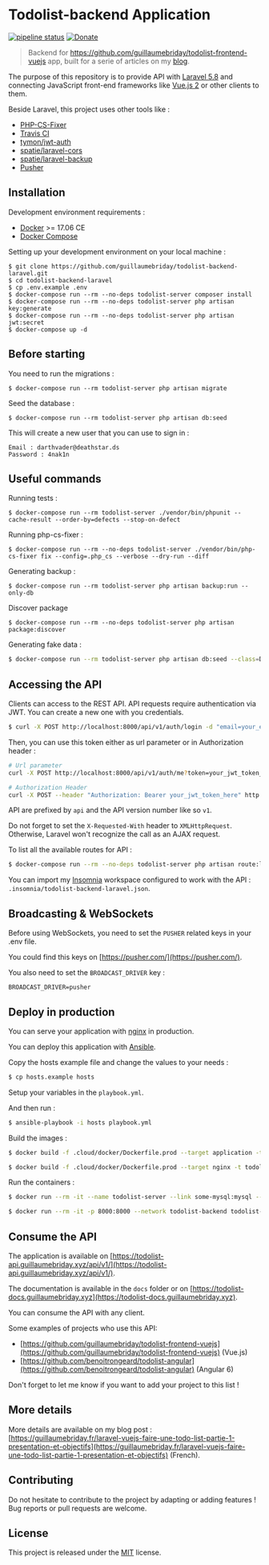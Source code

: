 # Todolist-backend Application

[![pipeline status](https://gitlab.com/guillaumebriday/todolist-backend-laravel/badges/master/pipeline.svg)](https://gitlab.com/guillaumebriday/todolist-backend-laravel/commits/master)
[![Donate](https://img.shields.io/badge/Donate-PayPal-green.svg)](https://www.paypal.me/guillaumebriday)

> Backend for https://github.com/guillaumebriday/todolist-frontend-vuejs app, built for a serie of articles on my [blog](https://guillaumebriday.fr/).

The purpose of this repository is to provide API with [Laravel 5.8](http://laravel.com/) and connecting JavaScript front-end frameworks like [Vue.js 2](https://vuejs.org) or other clients to them.

Beside Laravel, this project uses other tools like :

- [PHP-CS-Fixer](https://github.com/FriendsOfPhp/PHP-CS-Fixer)
- [Travis CI](https://travis-ci.org/)
- [tymon/jwt-auth](https://github.com/tymondesigns/jwt-auth)
- [spatie/laravel-cors](https://github.com/spatie/laravel-cors)
- [spatie/laravel-backup](https://github.com/spatie/laravel-backup)
- [Pusher](https://pusher.com/)

## Installation

Development environment requirements :
- [Docker](https://www.docker.com) >= 17.06 CE
- [Docker Compose](https://docs.docker.com/compose/install/)

Setting up your development environment on your local machine :
```
$ git clone https://github.com/guillaumebriday/todolist-backend-laravel.git
$ cd todolist-backend-laravel
$ cp .env.example .env
$ docker-compose run --rm --no-deps todolist-server composer install
$ docker-compose run --rm --no-deps todolist-server php artisan key:generate
$ docker-compose run --rm --no-deps todolist-server php artisan jwt:secret
$ docker-compose up -d
```

## Before starting
You need to run the migrations :
```
$ docker-compose run --rm todolist-server php artisan migrate
```

Seed the database :
```
$ docker-compose run --rm todolist-server php artisan db:seed
```

This will create a new user that you can use to sign in :
```
Email : darthvader@deathstar.ds
Password : 4nak1n
```

## Useful commands
Running tests :
```
$ docker-compose run --rm todolist-server ./vendor/bin/phpunit --cache-result --order-by=defects --stop-on-defect
```

Running php-cs-fixer :
```
$ docker-compose run --rm --no-deps todolist-server ./vendor/bin/php-cs-fixer fix --config=.php_cs --verbose --dry-run --diff
```

Generating backup :
```
$ docker-compose run --rm todolist-server php artisan backup:run --only-db
```

Discover package
```
$ docker-compose run --rm --no-deps todolist-server php artisan package:discover
```

Generating fake data :
```bash
$ docker-compose run --rm todolist-server php artisan db:seed --class=DevDatabaseSeeder
```

## Accessing the API

Clients can access to the REST API. API requests require authentication via JWT. You can create a new one with you credentials.

```bash
$ curl -X POST http://localhost:8000/api/v1/auth/login -d "email=your_email&password=your_password"
```

Then, you can use this token either as url parameter or in Authorization header :

```bash
# Url parameter
curl -X POST http://localhost:8000/api/v1/auth/me?token=your_jwt_token_here

# Authorization Header
curl -X POST --header "Authorization: Bearer your_jwt_token_here" http://localhost:8000/api/v1/auth/me
```

API are prefixed by ```api``` and the API version number like so ```v1```.

Do not forget to set the ```X-Requested-With``` header to ```XMLHttpRequest```. Otherwise, Laravel won't recognize the call as an AJAX request.

To list all the available routes for API :

```bash
$ docker-compose run --rm --no-deps todolist-server php artisan route:list
```

You can import my [Insomnia](https://insomnia.rest/) workspace configured to work with the API : `.insomnia/todolist-backend-laravel.json`.

## Broadcasting & WebSockets

Before using WebSockets, you need to set the ```PUSHER``` related keys in your .env file.

You could find this keys on [https://pusher.com/](https://pusher.com/).

You also need to set the ```BROADCAST_DRIVER``` key :

```
BROADCAST_DRIVER=pusher
```

## Deploy in production

You can serve your application with [nginx](https://nginx.org/) in production.

You can deploy this application with [Ansible](https://www.ansible.com).

Copy the hosts example file and change the values to your needs :

```bash
$ cp hosts.example hosts
```

Setup your variables in the ```playbook.yml```.

And then run :

```bash
$ ansible-playbook -i hosts playbook.yml
```

Build the images :
```bash
$ docker build -f .cloud/docker/Dockerfile.prod --target application -t todolist-backend-laravel-application .

$ docker build -f .cloud/docker/Dockerfile.prod --target nginx -t todolist-backend-laravel-nginx .
```

Run the containers :
```bash
$ docker run --rm -it --name todolist-server --link some-mysql:mysql --env-file .env --network todolist-backend todolist-backend-laravel-application

$ docker run --rm -it -p 8000:8000 --network todolist-backend todolist-backend-laravel-nginx
```

## Consume the API

The application is available on [https://todolist-api.guillaumebriday.xyz/api/v1/](https://todolist-api.guillaumebriday.xyz/api/v1/).

The documentation is available in the `docs` folder or on [https://todolist-docs.guillaumebriday.xyz](https://todolist-docs.guillaumebriday.xyz).

You can consume the API with any client.

Some examples of projects who use this API:
+ [https://github.com/guillaumebriday/todolist-frontend-vuejs](https://github.com/guillaumebriday/todolist-frontend-vuejs) (Vue.js)
+ [https://github.com/benoitrongeard/todolist-angular](https://github.com/benoitrongeard/todolist-angular) (Angular 6)

Don't forget to let me know if you want to add your project to this list !

## More details

More details are available on my blog post : [https://guillaumebriday.fr/laravel-vuejs-faire-une-todo-list-partie-1-presentation-et-objectifs](https://guillaumebriday.fr/laravel-vuejs-faire-une-todo-list-partie-1-presentation-et-objectifs) (French).

## Contributing

Do not hesitate to contribute to the project by adapting or adding features ! Bug reports or pull requests are welcome.

## License

This project is released under the [MIT](http://opensource.org/licenses/MIT) license.

